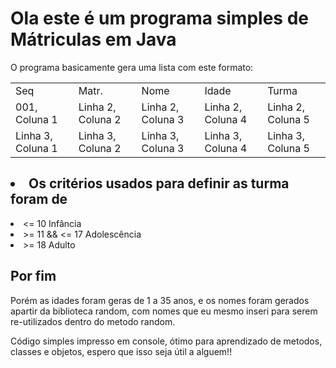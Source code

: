 <h1> Ola este é um programa simples de Mátriculas em Java</h1>

O programa basicamente gera uma lista com este formato:

<table>
      <tr>
        <td>Seq</td>
        <td>Matr.</td>
        <td>Nome</td>
        <td>Idade</td>
        <td>Turma</td>
      </tr>
      <tr>
        <td>001, Coluna 1</td>
        <td>Linha 2, Coluna 2</td>
        <td>Linha 2, Coluna 3</td>
        <td>Linha 2, Coluna 4</td>
        <td>Linha 2, Coluna 5</td>
      </tr>
      <tr>
        <td>Linha 3, Coluna 1</td>
        <td>Linha 3, Coluna 2</td>
        <td>Linha 3, Coluna 3</td>
        <td>Linha 3, Coluna 4</td>
        <td>Linha 3, Coluna 5</td>
      </tr>
    </table>


<h2><li> Os critérios usados para definir as turma foram de </li></h2>
<li> <= 10 Infância </li>
<li> >= 11 && <= 17 Adolescência </li>
<li> >= 18 Adulto </li>


<h2> Por fim </h2>
Porém as idades foram geras de 1 a 35 anos, e os nomes foram gerados apartir da biblioteca random, com nomes que eu mesmo inseri para serem re-utilizados dentro do metodo random.

Código simples impresso em console, ótimo para aprendizado de metodos, classes e objetos, espero que isso seja útil a alguem!!
